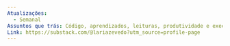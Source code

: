```yaml
---
Atualizações:
  - Semanal
Assuntos que trás: Código, aprendizados, leituras, produtividade e execução
Link: https://substack.com/@lariazevedo?utm_source=profile-page
---
```

